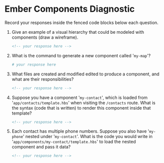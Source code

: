 # Ember Components Diagnostic

Record your responses inside the fenced code blocks below each question.

1.  Give an example of a visual hierarchy that could be modeled with components
(draw a wireframe).

    ```md
    <!-- your response here -->
    ```

1.  What is the command to generate a new component called '`my-map`'?

    ```sh
    # your response here
    ```

1.  What files are created and modified edited to produce a component, and what are their responsibilities?

    ```md
    <!-- your response here -->
    ```

1.  Suppose you have a component '`my-contact`', which is loaded from
    '`app/contacts/template.hbs`' when visiting the `/contacts` route. What is
    the syntax (code that is written) to render this component inside that template?

    ```html
    <!-- your response here -->
    ```

1.  Each contact has multiple phone numbers. Suppose you also have '`my-phone`'
    nested under '`my-contact`'. What is the code you would write in
    '`app/components/my-contact/template.hbs`' to load the nested component and
    pass it data?

    ```html
    <!-- your response here -->
    ```
